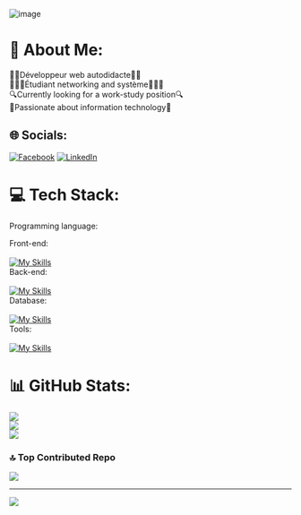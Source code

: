 ![image](https://github.com/dario208/dario208/assets/124611899/c0e4c13b-6837-4e64-8ee9-4ce978339cd2)




# 💫 About Me:
👨‍💻Développeur web autodidacte👨‍💻<br>👨🏽‍🎓Étudiant networking and système👨🏽‍🎓<br>🔍Currently looking for a work-study position🔍 <br>🤝Passionate about information technology🤝


## 🌐 Socials:
[![Facebook](https://img.shields.io/badge/Facebook-%231877F2.svg?logo=Facebook&logoColor=white)](https://facebook.com/https://www.facebook.com/profile.php?id=100013159054623) [![LinkedIn](https://img.shields.io/badge/LinkedIn-%230077B5.svg?logo=linkedin&logoColor=white)](https://linkedin.com/in/www.linkedin.com/in/tsiahouadario) 

# 💻 Tech Stack:

Programming language: <br>

Front-end: <br>
<br>
  [![My Skills](https://skillicons.dev/icons?i=react,next,threejs,tailwind,bootstrap,vite)](https://skillicons.dev)
<br>
Back-end: <br>
<br>
  [![My Skills](https://skillicons.dev/icons?i=express,nestjs)](https://skillicons.dev)
<br>
Database: <br>
<br>
  [![My Skills](https://skillicons.dev/icons?i=mongodb,mysql)](https://skillicons.dev)
<br>
Tools: <br>
<br>
  [![My Skills](https://skillicons.dev/icons?i=github,codepen,linux,vscode,figma)](https://skillicons.dev)
# 📊 GitHub Stats:
![](https://github-readme-stats.vercel.app/api?username=dario208&theme=nightowl&hide_border=false&include_all_commits=true&count_private=true)<br/>
![](https://github-readme-streak-stats.herokuapp.com/?user=dario208&theme=nightowl&hide_border=false)<br/>
![](https://github-readme-stats.vercel.app/api/top-langs/?username=dario208&theme=nightowl&hide_border=false&include_all_commits=true&count_private=true&layout=compact)

### 🔝 Top Contributed Repo
![](https://github-contributor-stats.vercel.app/api?username=dario208&limit=5&theme=dark&combine_all_yearly_contributions=true)

---
[![](https://visitcount.itsvg.in/api?id=dario208&icon=0&color=0)](https://visitcount.itsvg.in)

<!-- Proudly created with GPRM ( https://gprm.itsvg.in ) -->
